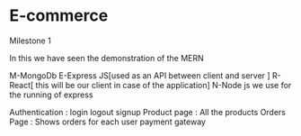 # E-commerce
Milestone 1

In this we have seen the demonstration of the MERN

M-MongoDb E-Express JS[used as an API between client and server ] R-React[ this will be our client in case of the application] N-Node js we use for the running of express

Authentication : login logout signup Product page : All the products Orders Page : Shows orders for each user payment gateway
